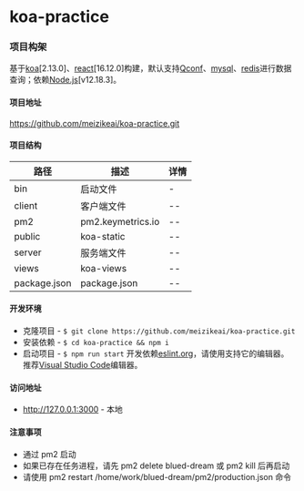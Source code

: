 # koa-practice

### 项目构架

基于[koa](https://koajs.com)[2.13.0]、[react](https://reactjs.org)[16.12.0]构建，默认支持[Qconf](https://github.com/Qihoo360/QConf)、[mysql](https://www.npmjs.com/package/mysql)、[redis](https://www.npmjs.com/package/redis)进行数据查询；依赖[Node.js](https://nodejs.org)[v12.18.3]。

#### 项目地址

https://github.com/meizikeai/koa-practice.git

#### 项目结构

| 路径         | 描述              | 详情 |
| ------------ | ----------------- | ---- |
| bin          | 启动文件          | -    |
| client       | 客户端文件        | --   |
| pm2          | pm2.keymetrics.io | --   |
| public       | koa-static        | --   |
| server       | 服务端文件        | --   |
| views        | koa-views         | --   |
| package.json | package.json      | --   |

#### 开发环境

  + 克隆项目 - `$ git clone https://github.com/meizikeai/koa-practice.git`
  + 安装依赖 - `$ cd koa-practice && npm i`
  + 启动项目 - `$ npm run start`
开发依赖[eslint.org](https://eslint.org)，请使用支持它的编辑器。推荐[Visual Studio Code](https://code.visualstudio.com)编辑器。

#### 访问地址

  + http://127.0.0.1:3000 - 本地

#### 注意事项

  + 通过 pm2 启动
  + 如果已存在任务进程，请先 pm2 delete blued-dream 或 pm2 kill 后再启动
  + 请使用 pm2 restart /home/work/blued-dream/pm2/production.json 命令
